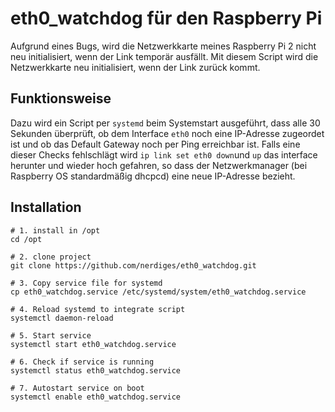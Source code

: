 # eth0_watchdog für den Raspberry Pi
Aufgrund eines Bugs, wird die Netzwerkkarte meines Raspberry Pi 2 nicht neu initialisiert, wenn der Link temporär ausfällt. Mit diesem Script wird die Netzwerkkarte neu initialisiert, wenn der Link zurück kommt.

## Funktionsweise
Dazu wird ein Script per `systemd` beim Systemstart ausgeführt, dass alle 30 Sekunden überprüft, ob dem Interface `eth0` noch eine IP-Adresse zugeordet ist und ob das Default Gateway noch per Ping erreichbar ist. Falls eine dieser Checks fehlschlägt wird `ip link set eth0 down`und `up` das interface herunter und wieder hoch gefahren, so dass der Netzwerkmanager (bei Raspberry OS standardmäßig dhcpcd) eine neue IP-Adresse bezieht.

## Installation

```
# 1. install in /opt
cd /opt

# 2. clone project
git clone https://github.com/nerdiges/eth0_watchdog.git

# 3. Copy service file for systemd
cp eth0_watchdog.service /etc/systemd/system/eth0_watchdog.service

# 4. Reload systemd to integrate script
systemctl daemon-reload

# 5. Start service
systemctl start eth0_watchdog.service

# 6. Check if service is running
systemctl status eth0_watchdog.service

# 7. Autostart service on boot
systemctl enable eth0_watchdog.service
```

